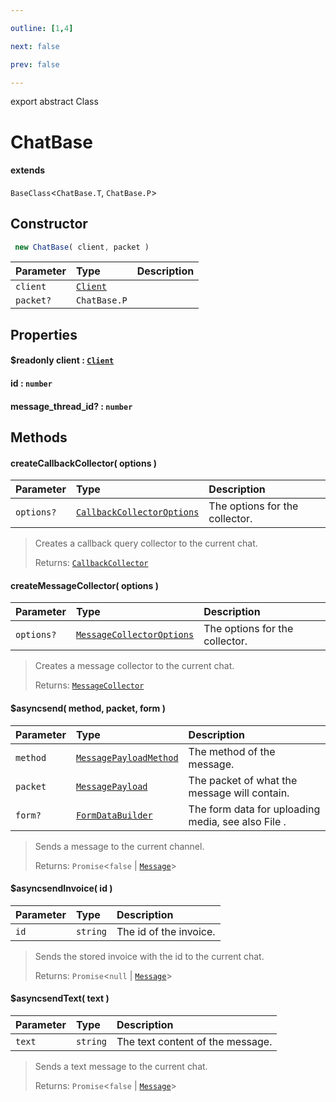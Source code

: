 ```yaml
---

outline: [1,4]

next: false

prev: false

---
```


export abstract Class
# ChatBase
#### extends
 `BaseClass`<`ChatBase.T`, `ChatBase.P`>

## Constructor
```ts
 new ChatBase( client, packet )
 ```
| Parameter | Type | Description |
| :--- | :--- | :--- |
| `client` | [`Client`](./Client.md) | |
| `packet?` | `ChatBase.P` | |

## Properties

#### $readonly client : [`Client`](./Client.md)

#### id : `number`

#### message_thread_id? : `number`

## Methods

#### createCallbackCollector( options )
| Parameter | Type | Description |
| :--- | :--- | :--- |
| `options?` | [`CallbackCollectorOptions`](../interfaces/CallbackCollectorOptions.md) | The options for the collector. |
> Creates a callback query collector to the current chat.
> 
> Returns: [`CallbackCollector`](./CallbackCollector.md)

#### createMessageCollector( options )
| Parameter | Type | Description |
| :--- | :--- | :--- |
| `options?` | [`MessageCollectorOptions`](../interfaces/MessageCollectorOptions.md) | The options for the collector. |
> Creates a message collector to the current chat.
> 
> Returns: [`MessageCollector`](./MessageCollector.md)

#### $asyncsend( method, packet, form )
| Parameter | Type | Description |
| :--- | :--- | :--- |
| `method` | [`MessagePayloadMethod`](../enumerations/MessagePayloadMethod.md) | The method of the message. |
| `packet` | [`MessagePayload`](../type-aliases/MessagePayload.md) | The packet of what the message will contain. |
| `form?` | [`FormDataBuilder`](./FormDataBuilder.md) | The form data for uploading media, see also File . |
> Sends a message to the current channel.
> 
> Returns: `Promise`<`false` \| [`Message`](./Message.md)>

#### $asyncsendInvoice( id )
| Parameter | Type | Description |
| :--- | :--- | :--- |
| `id` | `string` | The id of the invoice. |
> Sends the stored invoice with the id to the current chat.
> 
> Returns: `Promise`<`null` \| [`Message`](./Message.md)>

#### $asyncsendText( text )
| Parameter | Type | Description |
| :--- | :--- | :--- |
| `text` | `string` | The text content of the message. |
> Sends a text message to the current chat.
> 
> Returns: `Promise`<`false` \| [`Message`](./Message.md)>

